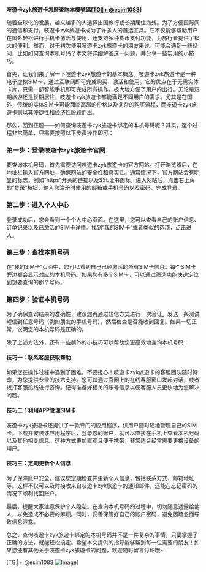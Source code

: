 **吱遊卡zyk旅遊卡怎麽查詢本機號碼[[TG💪+ @esim1088](https://t.me/s/esim1088)]**

随着全球化的发展，越来越多的人选择出国旅行或长期居住海外。为了方便国际间的通信和支付，吱遊卡zyk旅遊卡成为了许多人的首选工具。它不仅能够帮助用户在国外轻松进行手机卡激活与使用，还支持多种货币支付功能，为旅行者提供了极大的便利。然而，对于初次使用吱遊卡zyk旅遊卡的朋友来说，可能会遇到一些疑问，比如如何查询本机号码？本文将详细解答这一问题，并分享一些实用的小技巧。

首先，让我们来了解一下吱遊卡zyk旅遊卡的基本概念。吱遊卡zyk旅遊卡是一种电子虚拟SIM卡，通过互联网即可完成购买、激活和使用。它的优点在于无需实体卡片，只需一部智能手机即可完成所有操作，极大地方便了用户的出行。无论是短期旅游还是长期居住，吱遊卡zyk旅遊卡都能满足不同用户的需求。尤其是在国外，传统的实体SIM卡可能面临高昂的价格以及复杂的购买流程，而吱遊卡zyk旅遊卡则以其便捷性和经济性脱颖而出。

那么，回到正题——如何查询吱遊卡zyk旅遊卡绑定的本机号码呢？其实，这个过程非常简单，只需要按照以下步骤操作即可：

### **第一步：登录吱遊卡zyk旅遊卡官网**
要查询本机号码，首先需要访问吱遊卡zyk旅遊卡的官方网站。打开浏览器后，在地址栏输入官方网址，确保网站的安全性和真实性。通常情况下，官方网站会有明显的标志，例如“https”开头的链接以及SSL证书图标。进入网站后，点击右上角的“登录”按钮，输入您注册时使用的邮箱或手机号码以及密码，完成登录。

### **第二步：进入个人中心**
登录成功后，您会看到一个个人中心页面。在这里，您可以查看自己的账户信息、订单记录以及已激活的SIM卡详情。找到“我的SIM卡”或者类似的选项，点击进入。

### **第三步：查找本机号码**
在“我的SIM卡”页面中，您可以看到自己已经激活的所有SIM卡信息。每个SIM卡旁边都会显示对应的本机号码。如果您有多个SIM卡，可以通过筛选功能快速定位到想要查询的那个号码。

### **第四步：验证本机号码**
为了确保查询结果的准确性，建议您再通过短信方式进行一次验证。发送一条测试短信到任意号码（例如朋友的手机号码），然后检查是否能收到回复。如果一切正常，说明您的本机号码是正确的。

除了上述方法外，还有一些额外的小技巧可以帮助您更高效地查询本机号码：

#### **技巧一：联系客服获取帮助**
如果您在操作过程中遇到了困难，不要担心！吱遊卡zyk旅遊卡的客服团队随时待命，为您提供专业的技术支持。您可以通过官网上的在线客服窗口发起对话，或者拨打客服热线进行咨询。记得准备好相关的账号信息以便客服人员更快地为您解决问题。

#### **技巧二：利用APP管理SIM卡**
吱遊卡zyk旅遊卡还提供了一款专门的应用程序，供用户随时随地管理自己的SIM卡。下载并安装该应用程序后，登录您的账户，就可以直接在手机上查看本机号码以及其他相关信息。这种方式更加直观且便于携带，非常适合经常需要更换设备的用户。

#### **技巧三：定期更新个人信息**
为了保障账户安全，建议您定期检查并更新个人信息，包括联系方式、邮箱地址等。这样不仅可以及时接收来自吱遊卡zyk旅遊卡的通知邮件，还能在忘记密码的情况下顺利找回账户。

最后，提醒大家注意保护个人隐私。在查询本机号码的过程中，切勿随意透露给他人，以免造成不必要的麻烦。同时，妥善保管好自己的账户密码，避免因疏忽而导致信息泄露。

总之，查询吱遊卡zyk旅遊卡绑定的本机号码并不是一件复杂的事情，只要掌握了正确的方法，就能轻松搞定。希望本文提供的指导能够帮到每一位需要的朋友！如果您还有其他关于吱遊卡zyk旅遊卡的问题，欢迎随时留言讨论哦~

[[TG💪+ @esim1088](https://t.me/s/esim1088) ![Image](https://i.postimg.cc/4NQfJmqS/Snipaste-2025-05-13-00-14-12.png)]